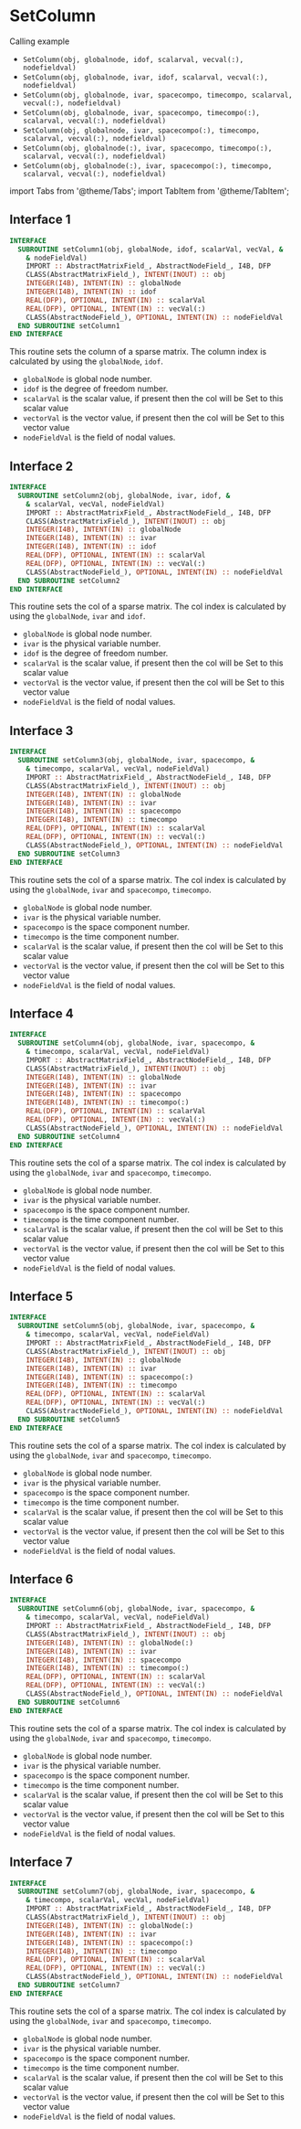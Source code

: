 # SetColumn

Calling example

- `SetColumn(obj, globalnode, idof, scalarval, vecval(:), nodefieldval)`
- `SetColumn(obj, globalnode, ivar, idof, scalarval, vecval(:), nodefieldval)`
- `SetColumn(obj, globalnode, ivar, spacecompo, timecompo, scalarval, vecval(:), nodefieldval)`
- `SetColumn(obj, globalnode, ivar, spacecompo, timecompo(:), scalarval, vecval(:), nodefieldval)`
- `SetColumn(obj, globalnode, ivar, spacecompo(:), timecompo, scalarval, vecval(:), nodefieldval)`
- `SetColumn(obj, globalnode(:), ivar, spacecompo, timecompo(:), scalarval, vecval(:), nodefieldval)`
- `SetColumn(obj, globalnode(:), ivar, spacecompo(:), timecompo, scalarval, vecval(:), nodefieldval)`

import Tabs from '@theme/Tabs';
import TabItem from '@theme/TabItem';

## Interface 1

<Tabs>
<TabItem value="interface" label="܀ See Interface" default>

```fortran
INTERFACE
  SUBROUTINE setColumn1(obj, globalNode, idof, scalarVal, vecVal, &
    & nodeFieldVal)
    IMPORT :: AbstractMatrixField_, AbstractNodeField_, I4B, DFP
    CLASS(AbstractMatrixField_), INTENT(INOUT) :: obj
    INTEGER(I4B), INTENT(IN) :: globalNode
    INTEGER(I4B), INTENT(IN) :: idof
    REAL(DFP), OPTIONAL, INTENT(IN) :: scalarVal
    REAL(DFP), OPTIONAL, INTENT(IN) :: vecVal(:)
    CLASS(AbstractNodeField_), OPTIONAL, INTENT(IN) :: nodeFieldVal
  END SUBROUTINE setColumn1
END INTERFACE
```

This routine sets the column of a sparse matrix. The column index is calculated by using the `globalNode`, `idof`.

- `globalNode` is global node number.
- `idof` is the degree of freedom number.
- `scalarVal` is the scalar value, if present then the col will be Set to
this scalar value
- `vectorVal` is the vector value, if present then the col will be Set to
this vector value
- `nodeFieldVal` is the field of nodal values.

</TabItem>

<TabItem value="close" label="↢" default>

</TabItem>
</Tabs>

## Interface 2

<Tabs>
<TabItem value="interface" label="܀ See Interface" default>

```fortran
INTERFACE
  SUBROUTINE setColumn2(obj, globalNode, ivar, idof, &
    & scalarVal, vecVal, nodeFieldVal)
    IMPORT :: AbstractMatrixField_, AbstractNodeField_, I4B, DFP
    CLASS(AbstractMatrixField_), INTENT(INOUT) :: obj
    INTEGER(I4B), INTENT(IN) :: globalNode
    INTEGER(I4B), INTENT(IN) :: ivar
    INTEGER(I4B), INTENT(IN) :: idof
    REAL(DFP), OPTIONAL, INTENT(IN) :: scalarVal
    REAL(DFP), OPTIONAL, INTENT(IN) :: vecVal(:)
    CLASS(AbstractNodeField_), OPTIONAL, INTENT(IN) :: nodeFieldVal
  END SUBROUTINE setColumn2
END INTERFACE
```

This routine sets the col of a sparse matrix. The col index is calculated by using the `globalNode`, `ivar` and `idof`.

- `globalNode` is global node number.
- `ivar` is the physical variable number.
- `idof` is the degree of freedom number.
- `scalarVal` is the scalar value, if present then the col will be Set to
this scalar value
- `vectorVal` is the vector value, if present then the col will be Set to
this vector value
- `nodeFieldVal` is the field of nodal values.

</TabItem>

<TabItem value="close" label="↢" default>

</TabItem>
</Tabs>

## Interface 3

<Tabs>
<TabItem value="interface" label="܀ See Interface" default>

```fortran
INTERFACE
  SUBROUTINE setColumn3(obj, globalNode, ivar, spacecompo, &
    & timecompo, scalarVal, vecVal, nodeFieldVal)
    IMPORT :: AbstractMatrixField_, AbstractNodeField_, I4B, DFP
    CLASS(AbstractMatrixField_), INTENT(INOUT) :: obj
    INTEGER(I4B), INTENT(IN) :: globalNode
    INTEGER(I4B), INTENT(IN) :: ivar
    INTEGER(I4B), INTENT(IN) :: spacecompo
    INTEGER(I4B), INTENT(IN) :: timecompo
    REAL(DFP), OPTIONAL, INTENT(IN) :: scalarVal
    REAL(DFP), OPTIONAL, INTENT(IN) :: vecVal(:)
    CLASS(AbstractNodeField_), OPTIONAL, INTENT(IN) :: nodeFieldVal
  END SUBROUTINE setColumn3
END INTERFACE
```

This routine sets the col of a sparse matrix. The col index is calculated by using the `globalNode`, `ivar` and `spacecompo`, `timecompo`.

- `globalNode` is global node number.
- `ivar` is the physical variable number.
- `spacecompo` is the space component number.
- `timecompo` is the time component number.
- `scalarVal` is the scalar value, if present then the col will be Set to
this scalar value
- `vectorVal` is the vector value, if present then the col will be Set to
this vector value
- `nodeFieldVal` is the field of nodal values.

</TabItem>

<TabItem value="close" label="↢" default>

</TabItem>
</Tabs>

## Interface 4

<Tabs>
<TabItem value="interface" label="܀ See Interface" default>

```fortran
INTERFACE
  SUBROUTINE setColumn4(obj, globalNode, ivar, spacecompo, &
    & timecompo, scalarVal, vecVal, nodeFieldVal)
    IMPORT :: AbstractMatrixField_, AbstractNodeField_, I4B, DFP
    CLASS(AbstractMatrixField_), INTENT(INOUT) :: obj
    INTEGER(I4B), INTENT(IN) :: globalNode
    INTEGER(I4B), INTENT(IN) :: ivar
    INTEGER(I4B), INTENT(IN) :: spacecompo
    INTEGER(I4B), INTENT(IN) :: timecompo(:)
    REAL(DFP), OPTIONAL, INTENT(IN) :: scalarVal
    REAL(DFP), OPTIONAL, INTENT(IN) :: vecVal(:)
    CLASS(AbstractNodeField_), OPTIONAL, INTENT(IN) :: nodeFieldVal
  END SUBROUTINE setColumn4
END INTERFACE
```

This routine sets the col of a sparse matrix. The col index is calculated by using the `globalNode`, `ivar` and `spacecompo`, `timecompo`.

- `globalNode` is global node number.
- `ivar` is the physical variable number.
- `spacecompo` is the space component number.
- `timecompo` is the time component number.
- `scalarVal` is the scalar value, if present then the col will be Set to
this scalar value
- `vectorVal` is the vector value, if present then the col will be Set to
this vector value
- `nodeFieldVal` is the field of nodal values.

</TabItem>

<TabItem value="close" label="↢" default>

</TabItem>
</Tabs>

## Interface 5

<Tabs>
<TabItem value="interface" label="܀ See Interface" default>

```fortran
INTERFACE
  SUBROUTINE setColumn5(obj, globalNode, ivar, spacecompo, &
    & timecompo, scalarVal, vecVal, nodeFieldVal)
    IMPORT :: AbstractMatrixField_, AbstractNodeField_, I4B, DFP
    CLASS(AbstractMatrixField_), INTENT(INOUT) :: obj
    INTEGER(I4B), INTENT(IN) :: globalNode
    INTEGER(I4B), INTENT(IN) :: ivar
    INTEGER(I4B), INTENT(IN) :: spacecompo(:)
    INTEGER(I4B), INTENT(IN) :: timecompo
    REAL(DFP), OPTIONAL, INTENT(IN) :: scalarVal
    REAL(DFP), OPTIONAL, INTENT(IN) :: vecVal(:)
    CLASS(AbstractNodeField_), OPTIONAL, INTENT(IN) :: nodeFieldVal
  END SUBROUTINE setColumn5
END INTERFACE
```

This routine sets the col of a sparse matrix. The col index is calculated by using the `globalNode`, `ivar` and `spacecompo`, `timecompo`.

- `globalNode` is global node number.
- `ivar` is the physical variable number.
- `spacecompo` is the space component number.
- `timecompo` is the time component number.
- `scalarVal` is the scalar value, if present then the col will be Set to
this scalar value
- `vectorVal` is the vector value, if present then the col will be Set to
this vector value
- `nodeFieldVal` is the field of nodal values.

</TabItem>

<TabItem value="close" label="↢" default>

</TabItem>
</Tabs>

## Interface 6

<Tabs>
<TabItem value="interface" label="܀ See Interface" default>

```fortran
INTERFACE
  SUBROUTINE setColumn6(obj, globalNode, ivar, spacecompo, &
    & timecompo, scalarVal, vecVal, nodeFieldVal)
    IMPORT :: AbstractMatrixField_, AbstractNodeField_, I4B, DFP
    CLASS(AbstractMatrixField_), INTENT(INOUT) :: obj
    INTEGER(I4B), INTENT(IN) :: globalNode(:)
    INTEGER(I4B), INTENT(IN) :: ivar
    INTEGER(I4B), INTENT(IN) :: spacecompo
    INTEGER(I4B), INTENT(IN) :: timecompo(:)
    REAL(DFP), OPTIONAL, INTENT(IN) :: scalarVal
    REAL(DFP), OPTIONAL, INTENT(IN) :: vecVal(:)
    CLASS(AbstractNodeField_), OPTIONAL, INTENT(IN) :: nodeFieldVal
  END SUBROUTINE setColumn6
END INTERFACE
```

This routine sets the col of a sparse matrix. The col index is calculated by using the `globalNode`, `ivar` and `spacecompo`, `timecompo`.

- `globalNode` is global node number.
- `ivar` is the physical variable number.
- `spacecompo` is the space component number.
- `timecompo` is the time component number.
- `scalarVal` is the scalar value, if present then the col will be Set to
this scalar value
- `vectorVal` is the vector value, if present then the col will be Set to
this vector value
- `nodeFieldVal` is the field of nodal values.

</TabItem>

<TabItem value="close" label="↢" default>

</TabItem>
</Tabs>

## Interface 7

<Tabs>
<TabItem value="interface" label="܀ See Interface" default>

```fortran
INTERFACE
  SUBROUTINE setColumn7(obj, globalNode, ivar, spacecompo, &
    & timecompo, scalarVal, vecVal, nodeFieldVal)
    IMPORT :: AbstractMatrixField_, AbstractNodeField_, I4B, DFP
    CLASS(AbstractMatrixField_), INTENT(INOUT) :: obj
    INTEGER(I4B), INTENT(IN) :: globalNode(:)
    INTEGER(I4B), INTENT(IN) :: ivar
    INTEGER(I4B), INTENT(IN) :: spacecompo(:)
    INTEGER(I4B), INTENT(IN) :: timecompo
    REAL(DFP), OPTIONAL, INTENT(IN) :: scalarVal
    REAL(DFP), OPTIONAL, INTENT(IN) :: vecVal(:)
    CLASS(AbstractNodeField_), OPTIONAL, INTENT(IN) :: nodeFieldVal
  END SUBROUTINE setColumn7
END INTERFACE
```

This routine sets the col of a sparse matrix. The col index is calculated by using the `globalNode`, `ivar` and `spacecompo`, `timecompo`.

- `globalNode` is global node number.
- `ivar` is the physical variable number.
- `spacecompo` is the space component number.
- `timecompo` is the time component number.
- `scalarVal` is the scalar value, if present then the col will be Set to
this scalar value
- `vectorVal` is the vector value, if present then the col will be Set to
this vector value
- `nodeFieldVal` is the field of nodal values.

</TabItem>

<TabItem value="close" label="↢" default>

</TabItem>
</Tabs>
